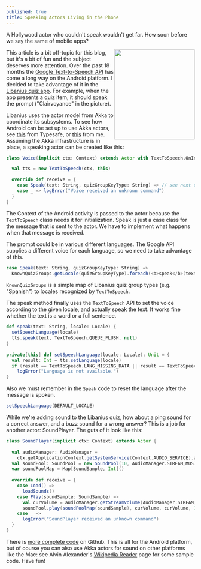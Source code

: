 ```yaml
---
published: true
title: Speaking Actors Living in the Phone
---
```

A Hollywood actor who couldn't speak wouldn't get far. How soon before we say the same of mobile apps?

<img style="float:right" src="{{site.baseurl}}/assets/photoQuizScreen.jpg" width="215" height="240">

This article is a bit off-topic for this blog, but it's a bit of fun and the subject deserves more attention. Over the past 18 months the [Google Text-to-Speech API](http://en.wikipedia.org/wiki/Google_Text-to-Speech) has come a long way on the Android platform. I decided to take advantage of it in the [Libanius quiz app](https://play.google.com/store/apps/details?id=com.oranda.libanius&hl=en). For example, when the app presents a quiz item, it should speak the prompt ("Clairvoyance" in the picture).
     
Libanius uses the actor model from Akka to coordinate its subsystems. To see how Android can be set up to use Akka actors, see [this](http://typesafe.com/activator/template/macroid-akka-pingpong) from Typesafe, or [this](http://scala-bility.blogspot.de/2013/08/akka-in-your-pocket.html) from me. Assuming the Akka infrastructure is in place, a speaking actor can be created like this:

```scala
class Voice(implicit ctx: Context) extends Actor with TextToSpeech.OnInitListener {

  val tts = new TextToSpeech(ctx, this)

  override def receive = {
    case Speak(text: String, quizGroupKeyType: String) => // see next code snippet
    case _ => logError("Voice received an unknown command")
  }
}
```

The Context of the Android activity is passed to the actor because the `TextToSpeech` class needs it for initialization. Speak is just a case class for the message that is sent to the actor. We have to implement what happens when that message is received.

The prompt could be in various different languages. The Google API supplies a different voice for each language, so we need to take advantage of this.

```scala
case Speak(text: String, quizGroupKeyType: String) =>
  KnownQuizGroups.getLocale(quizGroupKeyType).foreach(<b>speak</b>(text, _))
```

`KnownQuizGroups` is a simple map of Libanius quiz group types (e.g. "Spanish") to locales
recognized by `TextToSpeech`.

The speak method finally uses the `TextToSpeech` API to set the voice according to the given locale, and actually speak the text. It works fine whether the text is a word or a full sentence.

```scala
def speak(text: String, locale: Locale) {
  setSpeechLanguage(locale)
  tts.speak(text, TextToSpeech.QUEUE_FLUSH, null)
}
 
private[this] def setSpeechLanguage(locale: Locale): Unit = {
  val result: Int = tts.setLanguage(locale)
  if (result == TextToSpeech.LANG_MISSING_DATA || result == TextToSpeech.LANG_NOT_SUPPORTED)
    logError("Language is not available.")
}
```

Also we must remember in the `Speak` code to reset the language after the message is spoken.

```scala
setSpeechLanguage(DEFAULT_LOCALE)
```

While we're adding sound to the Libanius quiz, how about a ping sound for a correct answer, and a buzz sound for a wrong answer? This is a job for another actor: SoundPlayer. The guts of it look like this:

```scala
class SoundPlayer(implicit ctx: Context) extends Actor {
 
  val audioManager: AudioManager =
    ctx.getApplicationContext.getSystemService(Context.AUDIO_SERVICE).asInstanceOf[AudioManager]
  val soundPool: SoundPool = new SoundPool(10, AudioManager.STREAM_MUSIC, 0)
  var soundPoolMap = Map[SoundSample, Int]()
 
  override def receive = {
    case Load() =>
      loadSounds()
    case Play(soundSample: SoundSample) =>
      val curVolume = audioManager.getStreamVolume(AudioManager.STREAM_MUSIC)
      soundPool.play(soundPoolMap(soundSample), curVolume, curVolume, 1,  0, 1f)
    case _ =>
      logError("SoundPlayer received an unknown command")
  }
}
```

There is [more complete code](https://github.com/oranda/libanius-android/tree/master/src/main/scala/com/oranda/libanius/mobile/actors) on Github. This is all for the Android platform, but of course you can also use Akka actors for sound on other platforms like the Mac: see Alvin Alexander's [Wikipedia Reader](http://alvinalexander.com/scala/wikipedia-page-reader-scala-akka) page for some sample code. Have fun!
